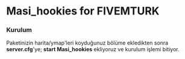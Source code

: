 # Masi_hookies for FIVEMTURK

### Kurulum

Paketinizin harita/ymap'leri koyduğunuz bölüme ekledikten sonra **server.cfg**'ye; **start Masi_hookies** ekliyoruz ve kurulum işlemi bitiyor.
